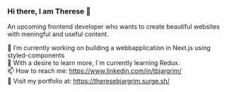 ### Hi there, I am Therese 👋

An upcoming frontend developer who wants to create beautiful websites with meningful and useful content. 


🔭 I’m currently working on building a webbapplication in Next.js using styled-components  \
🌱 With a desire to learn more, I´m currently learning Redux. \
📫 How to reach me: https://www.linkedin.com/in/tbjargrim/ \
🌈 Visit my portfolio at: https://theresebjargrim.surge.sh/



